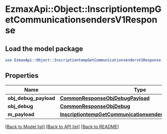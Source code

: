 # EzmaxApi::Object::InscriptiontempGetCommunicationsendersV1Response

## Load the model package
```perl
use EzmaxApi::Object::InscriptiontempGetCommunicationsendersV1Response;
```

## Properties
Name | Type | Description | Notes
------------ | ------------- | ------------- | -------------
**obj_debug_payload** | [**CommonResponseObjDebugPayload**](CommonResponseObjDebugPayload.md) |  | 
**obj_debug** | [**CommonResponseObjDebug**](CommonResponseObjDebug.md) |  | [optional] 
**m_payload** | [**InscriptiontempGetCommunicationsendersV1ResponseMPayload**](InscriptiontempGetCommunicationsendersV1ResponseMPayload.md) |  | 

[[Back to Model list]](../README.md#documentation-for-models) [[Back to API list]](../README.md#documentation-for-api-endpoints) [[Back to README]](../README.md)


